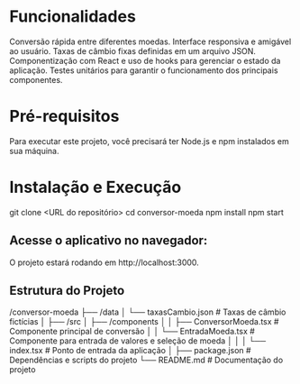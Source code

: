# Funcionalidades
Conversão rápida entre diferentes moedas.
Interface responsiva e amigável ao usuário.
Taxas de câmbio fixas definidas em um arquivo JSON.
Componentização com React e uso de hooks para gerenciar o estado da aplicação.
Testes unitários para garantir o funcionamento dos principais componentes.

# Pré-requisitos
Para executar este projeto, você precisará ter Node.js e npm instalados em sua máquina.

# Instalação e Execução

git clone <URL do repositório>
cd conversor-moeda
npm install
npm start

## Acesse o aplicativo no navegador:
O projeto estará rodando em http://localhost:3000.

## Estrutura do Projeto
/conversor-moeda 
├── /data
│   └── taxasCambio.json        # Taxas de câmbio fictícias
│
├── /src
│   ├── /components
│   │   ├── ConversorMoeda.tsx  # Componente principal de conversão
│   │   └── EntradaMoeda.tsx    # Componente para entrada de valores e seleção de moeda
│   │
│   └── index.tsx               # Ponto de entrada da aplicação
│
├── package.json                # Dependências e scripts do projeto
└── README.md                   # Documentação do projeto
